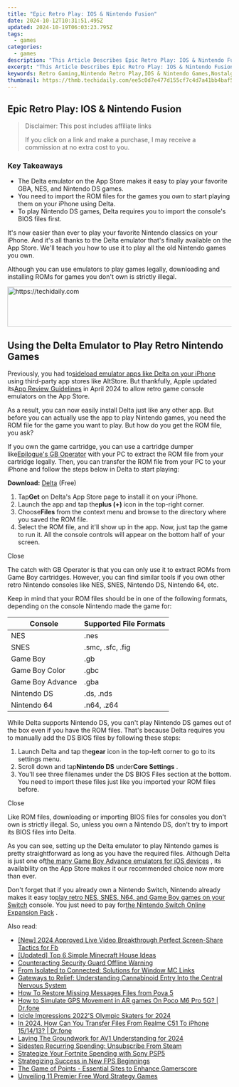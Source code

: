 ```yaml
---
title: "Epic Retro Play: IOS & Nintendo Fusion"
date: 2024-10-12T10:31:51.495Z
updated: 2024-10-19T06:03:23.795Z
tags:
  - games
categories:
  - games
description: "This Article Describes Epic Retro Play: IOS & Nintendo Fusion"
excerpt: "This Article Describes Epic Retro Play: IOS & Nintendo Fusion"
keywords: Retro Gaming,Nintendo Retro Play,IOS & Nintendo Games,Nostalgic Gaming Apps,IOS Retro Games,Nintendo Mobile Gaming,Fusion Games (iOS & Nintendo)
thumbnail: https://thmb.techidaily.com/ee5c0d7e477d155cf7c4d7a41bb4baf523bd4dd370c1eec84bd95b2e762714db.png
---
```


## Epic Retro Play: IOS & Nintendo Fusion

>  Disclaimer: This post includes affiliate links
>
>  If you click on a link and make a purchase, I may receive a commission at no extra cost to you.
>

### Key Takeaways

* The Delta emulator on the App Store makes it easy to play your favorite GBA, NES, and Nintendo DS games.
* You need to import the ROM files for the games you own to start playing them on your iPhone using Delta.
* To play Nintendo DS games, Delta requires you to import the console's BIOS files first.

 It's now easier than ever to play your favorite Nintendo classics on your iPhone. And it's all thanks to the Delta emulator that's finally available on the App Store. We'll teach you how to use it to play all the old Nintendo games you own.

 Although you can use emulators to play games legally, downloading and installing ROMs for games you don't own is strictly illegal.

<!-- affiliate ads begin -->
<a href="https://aligracehair.sjv.io/c/5597632/1975807/19272" target="_top" id="1975807">
  <img src="//a.impactradius-go.com/display-ad/19272-1975807" border="0" alt="https://techidaily.com" width="728" height="90"/>
</a>
<img height="0" width="0" src="https://aligracehair.sjv.io/i/5597632/1975807/19272" style="position:absolute;visibility:hidden;" border="0" />
<!-- affiliate ads end -->

## Using the Delta Emulator to Play Retro Nintendo Games

 Previously, you had to[sideload emulator apps like Delta on your iPhone](https://www.makeuseof.com/how-to-sideload-iphone-apps-without-jailbreak/) using third-party app stores like AltStore. But thankfully, Apple updated its[App Review Guidelines](https://developer.apple.com/news/?id=0kjli9o1) in April 2024 to allow retro game console emulators on the App Store.

 As a result, you can now easily install Delta just like any other app. But before you can actually use the app to play Nintendo games, you need the ROM file for the game you want to play. But how do you get the ROM file, you ask?

 If you own the game cartridge, you can use a cartridge dumper like[Epilogue's GB Operator](https://www.epilogue.co/product/gb-operator) with your PC to extract the ROM file from your cartridge legally. Then, you can transfer the ROM file from your PC to your iPhone and follow the steps below in Delta to start playing:

**Download:** [Delta](https://apps.apple.com/us/app/delta-game-emulator/id1048524688) (Free)

1. Tap**Get** on Delta's App Store page to install it on your iPhone.
2. Launch the app and tap the**plus (+)** icon in the top-right corner.
3. Choose**Files** from the context menu and browse to the directory where you saved the ROM file.
4. Select the ROM file, and it'll show up in the app. Now, just tap the game to run it. All the console controls will appear on the bottom half of your screen.

Close

 The catch with GB Operator is that you can only use it to extract ROMs from Game Boy cartridges. However, you can find similar tools if you own other retro Nintendo consoles like NES, SNES, Nintendo DS, Nintendo 64, etc.

 Keep in mind that your ROM files should be in one of the following formats, depending on the console Nintendo made the game for:

| Console          | Supported File Formats |
| ---------------- | ---------------------- |
| NES              | .nes                   |
| SNES             | .smc, .sfc, .fig       |
| Game Boy         | .gb                    |
| Game Boy Color   | .gbc                   |
| Game Boy Advance | .gba                   |
| Nintendo DS      | .ds, .nds              |
| Nintendo 64      | .n64, .z64             |

 While Delta supports Nintendo DS, you can't play Nintendo DS games out of the box even if you have the ROM files. That's because Delta requires you to manually add the DS BIOS files by following these steps:

1. Launch Delta and tap the**gear** icon in the top-left corner to go to its settings menu.
2. Scroll down and tap**Nintendo DS** under**Core Settings** .
3. You'll see three filenames under the DS BIOS Files section at the bottom. You need to import these files just like you imported your ROM files before.

Close

 Like ROM files, downloading or importing BIOS files for consoles you don't own is strictly illegal. So, unless you own a Nintendo DS, don't try to import its BIOS files into Delta.

 As you can see, setting up the Delta emulator to play Nintendo games is pretty straightforward as long as you have the required files. Although Delta is just one of[the many Game Boy Advance emulators for iOS devices](https://www.makeuseof.com/best-gba-emulators-for-ios/) , its availability on the App Store makes it our recommended choice now more than ever.

 Don't forget that if you already own a Nintendo Switch, Nintendo already makes it easy to[play retro NES, SNES, N64, and Game Boy games on your Switch](https://www.makeuseof.com/play-nes-n64-games-nintendo-switch/) console. You just need to pay for[the Nintendo Switch Online Expansion Pack](https://www.makeuseof.com/what-is-nintendo-switch-online-expansion-pack-worth-the-price/) .

<ins class="adsbygoogle"
     style="display:block"
     data-ad-format="autorelaxed"
     data-ad-client="ca-pub-7571918770474297"
     data-ad-slot="1223367746"></ins>

<ins class="adsbygoogle"
     style="display:block"
     data-ad-client="ca-pub-7571918770474297"
     data-ad-slot="8358498916"
     data-ad-format="auto"
     data-full-width-responsive="true"></ins>

<span class="atpl-alsoreadstyle">Also read:</span>
<div><ul>
<li><a href="https://facebook-clips.techidaily.com/new-2024-approved-live-video-breakthrough-perfect-screen-share-tactics-for-fb/"><u>[New] 2024 Approved Live Video Breakthrough Perfect Screen-Share Tactics for Fb</u></a></li>
<li><a href="https://screen-video-capture.techidaily.com/updated-top-6-simple-minecraft-house-ideas/"><u>[Updated] Top 6 Simple Minecraft House Ideas</u></a></li>
<li><a href="https://win11-tips.techidaily.com/counteracting-security-guard-offline-warning/"><u>Counteracting Security Guard Offline Warning</u></a></li>
<li><a href="https://games-able.techidaily.com/from-isolated-to-connected-solutions-for-window-mc-links/"><u>From Isolated to Connected: Solutions for Window MC Links</u></a></li>
<li><a href="https://games-able.techidaily.com/gateways-to-relief-understanding-cannabinoid-entry-into-the-central-nervous-system/"><u>Gateways to Relief: Understanding Cannabinoid Entry Into the Central Nervous System</u></a></li>
<li><a href="https://blog-min.techidaily.com/how-to-restore-missing-messages-files-from-pova-5-by-fonelab-android-recover-messages/"><u>How To Restore Missing Messages Files from Pova 5</u></a></li>
<li><a href="https://fake-location.techidaily.com/how-to-simulate-gps-movement-in-ar-games-on-poco-m6-pro-5g-drfone-by-drfone-virtual-android/"><u>How to Simulate GPS Movement in AR games On Poco M6 Pro 5G? | Dr.fone</u></a></li>
<li><a href="https://some-knowledge.techidaily.com/icicle-impressions-2022s-olympic-skaters-for-2024/"><u>Icicle Impressions 2022'S Olympic Skaters for 2024</u></a></li>
<li><a href="https://android-transfer.techidaily.com/in-2024-how-can-you-transfer-files-from-realme-c51-to-iphone-151413-drfone-by-drfone-transfer-from-android-transfer-from-android/"><u>In 2024, How Can You Transfer Files From Realme C51 To iPhone 15/14/13? | Dr.fone</u></a></li>
<li><a href="https://fox-helps.techidaily.com/laying-the-groundwork-for-av1-understanding-for-2024/"><u>Laying The Groundwork for AV1 Understanding for 2024</u></a></li>
<li><a href="https://games-able.techidaily.com/sidestep-recurring-spending-unsubscribe-from-steam/"><u>Sidestep Recurring Spending: Unsubscribe From Steam</u></a></li>
<li><a href="https://games-able.techidaily.com/strategize-your-fortnite-spending-with-sony-psp5/"><u>Strategize Your Fortnite Spending with Sony PSP5</u></a></li>
<li><a href="https://games-able.techidaily.com/strategizing-success-in-new-fps-beginnings/"><u>Strategizing Success in New FPS Beginnings</u></a></li>
<li><a href="https://games-able.techidaily.com/the-game-of-points-essential-sites-to-enhance-gamerscore/"><u>The Game of Points - Essential Sites to Enhance Gamerscore</u></a></li>
<li><a href="https://games-able.techidaily.com/unveiling-11-premier-free-word-strategy-games/"><u>Unveiling 11 Premier Free Word Strategy Games</u></a></li>
</ul></div>

